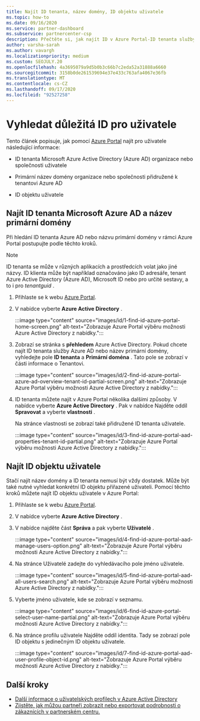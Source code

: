 ```yaml
---
title: Najít ID tenanta, název domény, ID objektu uživatele
ms.topic: how-to
ms.date: 09/16/2020
ms.service: partner-dashboard
ms.subservice: partnercenter-csp
description: Přečtěte si, jak najít ID v Azure Portal-ID tenanta služby Azure AD, název domény nebo konkrétní ID objektu uživatele v organizaci. Tyto informace vyžadují některé úlohy.
author: varsha-sarah
ms.author: vavargh
ms.localizationpriority: medium
ms.custom: SEOJULY.20
ms.openlocfilehash: 4a3695079a9d5b0b3c66b7c2eda52a31888a6660
ms.sourcegitcommit: 3158b0de261539694e37e433c763afa4067e36fb
ms.translationtype: MT
ms.contentlocale: cs-CZ
ms.lasthandoff: 09/17/2020
ms.locfileid: "92527258"
---
```

# <a name="locate-important-ids-for-a-user"></a>Vyhledat důležitá ID pro uživatele

Tento článek popisuje, jak pomocí [Azure Portal](https://portal.azure.com/) najít pro uživatele následující informace:

- ID tenanta Microsoft Azure Active Directory (Azure AD) organizace nebo společnosti uživatele

- Primární název domény organizace nebo společnosti přidružené k tenantovi Azure AD

- ID objektu uživatele

## <a name="find-the-microsoft-azure-ad-tenant-id-and-primary-domain-name"></a>Najít ID tenanta Microsoft Azure AD a název primární domény

Při hledání ID tenanta Azure AD nebo názvu primární domény v rámci Azure Portal postupujte podle těchto kroků.

> [!NOTE]
> ID tenanta se může v různých aplikacích a prostředcích volat jako jiné názvy. ID klienta může být například označováno jako ID adresáře, tenant Azure Active Directory (Azure AD), Microsoft ID nebo pro určité sestavy, a to i pro *tenantguid* .

1. Přihlaste se k webu [Azure Portal](https://portal.azure.com/).

2. V nabídce vyberte **Azure Active Directory** .

   :::image type="content" source="images/id/1-find-id-azure-portal-home-screen.png" alt-text="Zobrazuje Azure Portal výběru možnosti Azure Active Directory z nabídky.":::

3. Zobrazí se stránka s **přehledem** Azure Active Directory. Pokud chcete najít ID tenanta služby Azure AD nebo název primární domény, vyhledejte pole **ID tenanta** a **Primární doména** . Tato pole se zobrazí v části informace o Tenantovi.

   :::image type="content" source="images/id/2-find-id-azure-portal-azure-ad-overview-tenant-id-partial-screen.png" alt-text="Zobrazuje Azure Portal výběru možnosti Azure Active Directory z nabídky.":::

4. ID tenanta můžete najít v Azure Portal několika dalšími způsoby. V nabídce vyberte **Azure Active Directory** . Pak v nabídce Najděte oddíl **Spravovat** a vyberte **vlastnosti** .

   Na stránce vlastnosti se zobrazí také přidružené ID tenanta uživatele.

   :::image type="content" source="images/id/3-find-id-azure-portal-aad-properties-tenant-id-partial.png" alt-text="Zobrazuje Azure Portal výběru možnosti Azure Active Directory z nabídky.":::

## <a name="find-the-user-object-id"></a>Najít ID objektu uživatele

Stačí najít název domény a ID tenanta nemusí být vždy dostatek. Může být také nutné vyhledat konkrétní ID objektu přiřazené uživateli. Pomocí těchto kroků můžete najít ID objektu uživatele v Azure Portal:

1. Přihlaste se k webu [Azure Portal](https://portal.azure.com/).

2. V nabídce vyberte **Azure Active Directory** .

3. V nabídce najděte část **Správa** a pak vyberte **Uživatelé** .

      :::image type="content" source="images/id/4-find-id-azure-portal-aad-manage-users-option.png" alt-text="Zobrazuje Azure Portal výběru možnosti Azure Active Directory z nabídky.":::

4. Na stránce Uživatelé zadejte do vyhledávacího pole jméno uživatele.

      :::image type="content" source="images/id/5-find-id-azure-portal-aad-all-users-search.png" alt-text="Zobrazuje Azure Portal výběru možnosti Azure Active Directory z nabídky.":::

5. Vyberte jméno uživatele, kde se zobrazí v seznamu.  

      :::image type="content" source="images/id/6-find-id-azure-portal-select-user-name-partial.png" alt-text="Zobrazuje Azure Portal výběru možnosti Azure Active Directory z nabídky.":::

6. Na stránce profilu uživatele Najděte oddíl identita. Tady se zobrazí pole ID objektu s jedinečným ID objektu uživatele.

      :::image type="content" source="images/id/7-find-id-azure-portal-aad-user-profile-object-id.png" alt-text="Zobrazuje Azure Portal výběru možnosti Azure Active Directory z nabídky.":::

## <a name="next-steps"></a>Další kroky

- [Další informace o uživatelských profilech v Azure Active Directory](/azure/active-directory/fundamentals/active-directory-users-profile-azure-portal)
- [Zjistěte, jak můžou partneři zobrazit nebo exportovat podrobnosti o zákaznících v partnerském centru.](see-your-customer-list.md)